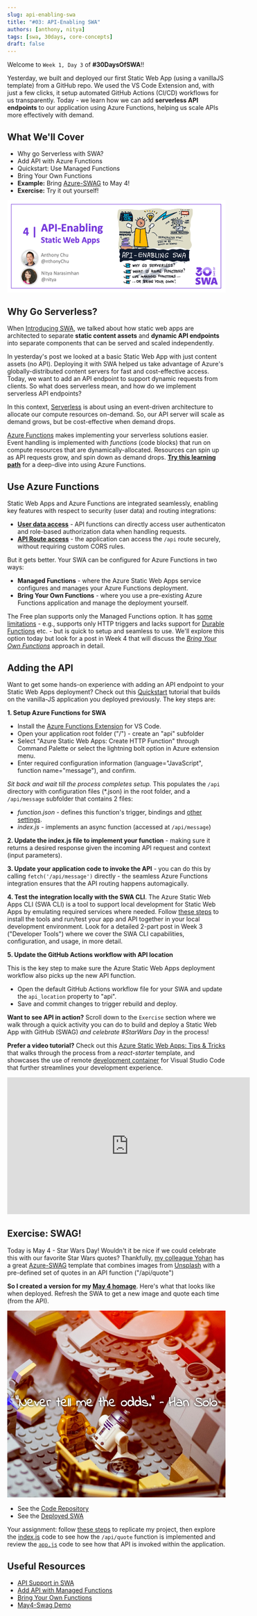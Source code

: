 ```yaml
---
slug: api-enabling-swa
title: "#03: API-Enabling SWA"
authors: [anthony, nitya]
tags: [swa, 30days, core-concepts]
draft: false
---
```


Welcome to `Week 1, Day 3` of **#30DaysOfSWA**!! 

Yesterday, we built and deployed our first Static Web App (using a vanillaJS template) from a GitHub repo. We used the VS Code Extension and, with just a few clicks, it setup automated GitHub Actions (CI/CD) workflows for us transparently. Today - we learn how we can add **serverless API endpoints** to our application using Azure Functions, helping us scale APIs more effectively with demand.

## What We'll Cover
 * Why go Serverless with SWA?
 * Add API with Azure Functions
 * Quickstart: Use Managed Functions
 * Bring Your Own Functions
 * **Example:** Bring [Azure-SWAG](https://github.com/sinedied/azure-swag/) to May 4!
 * **Exercise:** Try it out yourself!


![](../static/img/series/03-banner.png)

## Why Go Serverless?

When [Introducing SWA](2021-05-02.md), we talked about how static web apps are architected to separate **static content assets** and **dynamic API endpoints** into separate components that can be served and scaled independently.

In yesterday's post we looked at a basic Static Web App with just content assets (no API). Deploying it with SWA helped us take advantage of Azure's globally-distributed content servers for fast and cost-effective access. Today, we want to add an API endpoint to support dynamic requests from clients. So what does serverless mean, and how do we implement serverless API endpoints?

In this context, [Serverless](https://docs.microsoft.com/en-us/azure/architecture/reference-architectures/serverless/web-app) is about using an event-driven architecture to allocate our compute resources on-demand. So, our API server will scale as demand grows, but be cost-effective when demand drops.

[Azure Functions](https://docs.microsoft.com/en-us/azure/azure-functions/functions-overview) makes implementing your serverless solutions easier. Event handling is implemented with _functions_ (code blocks) that run on compute resources that are dynamically-allocated. Resources can spin up as API requests grow, and spin down as demand drops. [**Try this learning path**](https://docs.microsoft.com/en-us/learn/paths/create-serverless-applications/) for a deep-dive into using Azure Functions.

## Use Azure Functions

Static Web Apps and Azure Functions are integrated seamlessly, enabling key features with respect to security (user data) and routing integrations:

 * **[User data access](https://docs.microsoft.com/en-us/azure/static-web-apps/user-information?tabs=javascript#api-functions)** - API functions can directly access user authenticaton and role-based authorization data when handling requests.
 * **[API Route access](https://docs.microsoft.com/en-us/azure/static-web-apps/configuration?#routes)** - the application can access the `/api` route securely, without requiring custom CORS rules.
 
But it gets better. Your SWA can be configured for Azure Functions in two ways:
 
* **Managed Functions** - where the Azure Static Web Apps service configures and manages your Azure Functions deployment.
* **Bring Your Own Functions** - where you use a pre-existing Azure Functions application and manage the deployment yourself.

The Free plan supports only the Managed Functions option. It has [some limitations](https://docs.microsoft.com/en-us/azure/static-web-apps/apis) - e.g., supports only HTTP triggers and lacks support for [Durable Functions](https://docs.microsoft.com/en-us/azure/azure-functions/durable/durable-functions-overview) etc. - but is quick to setup and seamless to use. We'll explore this option today but look for a post in Week 4 that will discuss the _[Bring Your Own Functions](https://docs.microsoft.com/en-us/azure/static-web-apps/functions-bring-your-own)_ approach in detail.


## Adding the API

Want to get some hands-on experience with adding an API endpoint to your Static Web Apps deployment? Check out this [Quickstart](https://docs.microsoft.com/en-us/azure/static-web-apps/add-api?tabs=vanilla-javascript) tutorial that builds on the vanilla-JS application you deployed previously. The key steps are:

**1. Setup Azure Functions for SWA**
 * Install the [Azure Functions Extension](https://marketplace.visualstudio.com/items?) for VS Code.
 * Open your application root folder ("/") - create an "api" subfolder
 * Select "Azure Static Web Apps: Create HTTP Function" through Command Palette or select the lightning bolt option in Azure extension menu.
 * Enter required configuration information (language="JavaScript", function name="message"), and confirm.

_Sit back and wait till the process completes setup._ This populates the `/api` directory with configuration files (*.json) in the root folder, and a `/api/message` subfolder that contains 2 files:

 * _function.json_ - defines this function's trigger, bindings and [other settings](https://docs.microsoft.com/en-us/azure/azure-functions/functions-reference?tabs=blob#function-code).
 * _index.js_ - implements an async function (accessed at `/api/message`)

**2. Update the index.js file to implement your function** - making sure it returns a desired response given the incoming API request and context (input parameters).

**3. Update your application code to invoke the API** - you can do this by calling `fetch('/api/message')` directly - the seamless Azure Functions integration ensures that the API routing happens automagically.

**4. Test the integration locally with the SWA CLI**.
The Azure Static Web Apps CLI (SWA CLI) is a tool to support local development for Static Web Apps by emulating required services where needed. Follow [these steps](https://docs.microsoft.com/en-us/azure/static-web-apps/add-api?tabs=vanilla-javascript#run-the-frontend-and-api-locally) to install the tools and run/test your app and API together in your local development environment. Look for a detailed 2-part post in Week 3 ("Developer Tools") where we cover the SWA CLI capabilities, configuration, and usage, in more detail.


**5. Update the GitHub Actions workflow with API location**

This is the key step to make sure the Azure Static Web Apps deployment workflow also picks up the new API function.
 * Open the default GitHub Actions workflow file for your SWA and update the `api_location` property to "api".
 * Save and commit changes to trigger rebuild and deploy.


**Want to see API in action?** Scroll down to the `Exercise` section where we walk through a quick activity you can do to build and deploy a Static Web App with GitHub (SWAG) _and celebrate #StarWars Day_ in the process!

**Prefer a video tutorial?** Check out this [Azure Static Web Apps: Tips & Tricks](https://docs.microsoft.com/en-us/shows/azure-tips-and-tricks-static-web-apps/) that walks through the process from a _react-starter_ template, and showcases the use of remote [development container](https://code.visualstudio.com/docs/remote/create-dev-container) for Visual Studio Code that further streamlines your development experience.

<iframe width="560" height="315" frameborder="0" src="https://aka.ms/docs/player?show=azure-tips-and-tricks-static-web-apps&ep=how-to-add-an-api-to-your-azure-static-web-app-7-of-16--azure-tips-and-tricks-static-web-apps"></iframe>


## Exercise: SWAG!

Today is May 4 - Star Wars Day! Wouldn't it be nice if we could celebrate this with our favorite Star Wars quotes? Thankfully, [my colleague Yohan](https://www.twitter.com/sinedied) has a great [Azure-SWAG](https://dev.to/sinedied/the-easy-way-to-serverless-web-apps-and-apis-with-azure-swag-2heb) template that combines images from [Unsplash](https://unsplash.com) with a pre-defined set of quotes in an API function ("/api/quote") 

**So I created a version for my [May 4 homage](ttps://github.com/nitya/may4-swag)**. Here's what that looks like when deployed. Refresh the SWA to get a new image and quote each time (from the API).

![May The Fourth Homage App](../static/img/series/03-may4.png)

 * See the [Code Repository](https://github.com/nitya/may4-swag)
 * See the [Deployed SWA](https://agreeable-tree-0a216f70f.1.azurestaticapps.net/)













Your assignment: follow [these steps](https://github.com/nitya/may4-swag#steps) to replicate my project, then explore the [index.js](https://github.com/nitya/may4-swag/blob/main/api/quote/index.js) code to see how the `/api/quote` function is implemented and review the [`app.js`](https://github.com/nitya/may4-swag/blob/main/app.js) code to see how that API is invoked within the application.


## Useful Resources
- [API Support in SWA](https://docs.microsoft.com/en-us/azure/static-web-apps/apis)
- [Add API with Managed Functions](https://docs.microsoft.com/en-us/azure/static-web-apps/add-api?tabs=vanilla-javascript)
- [Bring Your Own Functions](https://docs.microsoft.com/en-us/azure/static-web-apps/functions-bring-your-own)
- [May4-Swag Demo](https://github.com/nitya/may4-swag)